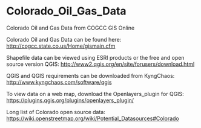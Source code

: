 # Colorado_Oil_Gas_Data
Colorado Oil and Gas Data from COGCC GIS Online

Colorado Oil and Gas Data can be found here:  http://cogcc.state.co.us/Home/gismain.cfm

Shapefile data can be viewed using ESRI products or the free and open source version QGIS: http://www2.qgis.org/en/site/forusers/download.html

QGIS and QGIS requirements can be downloaded from KyngChaos: http://www.kyngchaos.com/software/qgis

To view data on a web map, download the Openlayers_plugin for QGIS:
https://plugins.qgis.org/plugins/openlayers_plugin/


Long list of Colorado open source data: https://wiki.openstreetmap.org/wiki/Potential_Datasources#Colorado
